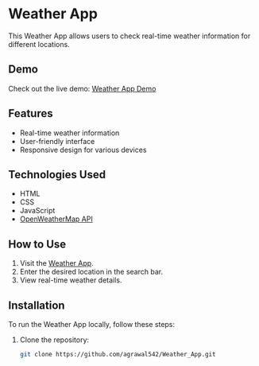# Weather App

This Weather App allows users to check real-time weather information for different locations.

## Demo
Check out the live demo: [Weather App Demo](https://agrawal542.github.io/Weather_App/)

## Features

- Real-time weather information
- User-friendly interface
- Responsive design for various devices

## Technologies Used

- HTML
- CSS
- JavaScript
- [OpenWeatherMap API](https://openweathermap.org/api)

## How to Use

1. Visit the [Weather App](https://agrawal542.github.io/Weather_App/).
2. Enter the desired location in the search bar.
3. View real-time weather details.

## Installation

To run the Weather App locally, follow these steps:

1. Clone the repository:
   ```bash
   git clone https://github.com/agrawal542/Weather_App.git

